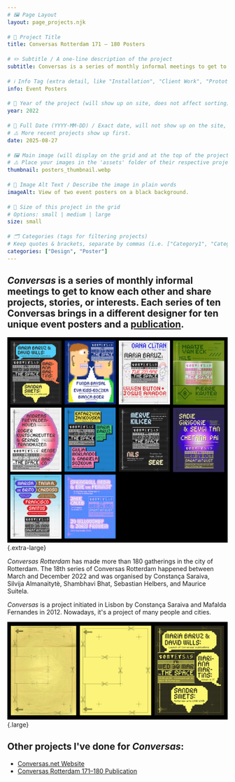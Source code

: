 ```yaml
---
# 🖼️ Page Layout
layout: page_projects.njk

# 📌 Project Title
title: Conversas Rotterdam 171 – 180 Posters

# ✏️ Subtitle / A one-line description of the project
subtitle: Conversas is a series of monthly informal meetings to get to know each other and share projects, stories, or interests.

# ℹ️ Info Tag (extra detail, like "Installation", "Client Work", "Prototype"). Keep this short, usually 1–2 words
info: Event Posters

# 📅 Year of the project (will show up on site, does not affect sorting)
year: 2022

# 📆 Full Date (YYYY-MM-DD) / Exact date, will not show up on the site, only for sorting
# ⚠️ More recent projects show up first.
date: 2025-08-27

# 🖼️ Main image (will display on the grid and at the top of the project page)
# ⚠️ Place your images in the 'assets' folder of their respective projects
thumbnail: posters_thumbnail.webp

# 💬 Image Alt Text / Describe the image in plain words
imageAlt: View of two event posters on a black background.

# 📏 Size of this project in the grid
# Options: small | medium | large
size: small

# 🗂️ Categories (tags for filtering projects)
# Keep quotes & brackets, separate by commas (i.e. ["Category1", "Category2", "Category3"])
categories: ["Design", "Poster"]
---
```


## _Conversas_ is a series of monthly informal meetings to get to know each other and share projects, stories, or interests. Each series of ten Conversas brings in a different designer for ten unique event posters and a [publication](projects/2025_conversas_publication).

![Grid view of 10 event posters.](assets/posters_grid.jpg " "){.extra-large}

_Conversas Rotterdam_ has made more than 180 gatherings in the city of Rotterdam. The 18th series of Conversas Rotterdam happened between March and December 2022 and was organised by Constança Saraiva, Silvija Almanaitytè, Shambhavi Bhat, Sebastian Helbers, and Maurice Suitela.

_Conversas_ is a project initiated in Lisbon by Constança Saraiva and Mafalda Fernandes in 2012. Nowadays, it's a project of many people and cities.

![Graphic showing how IKEA manual inspired posters.](assets/posters_process.jpg "Process picture – the posters were inspired by a grid on an IKEA assembly manual."){.large}

## Other projects I've done for _Conversas_:

- [Conversas.net Website](/projects/2023_conversas_website)
- [Conversas Rotterdam 171–180 Publication](/projects/2025_conversas_publication)